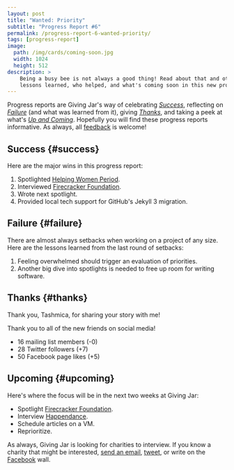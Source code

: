 ```yaml
---
layout: post
title: "Wanted: Priority"
subtitle: "Progress Report #6"
permalink: /progress-report-6-wanted-priority/
tags: [progress-report]
image:
  path: /img/cards/coming-soon.jpg
  width: 1024
  height: 512
description: >
    Being a busy bee is not always a good thing! Read about that and other successes,
    lessons learned, who helped, and what's coming soon in this new progress report.
---
```


Progress reports are Giving Jar's way of celebrating *[Success][1]*, reflecting on *[Failure][2]* (and what was learned from it), giving *[Thanks][3]*, and taking a peek at what's *[Up and Coming][4]*. Hopefully you will find these progress reports informative. As always, all [feedback][5] is welcome!

## Success {#success}

Here are the major wins in this progress report:

1. Spotlighted [Helping Women Period][8].
2. Interviewed [Firecracker Foundation][9].
3. Wrote next spotlight.
4. Provided local tech support for GitHub's Jekyll 3 migration.

## Failure {#failure}

There are almost always setbacks when working on a project of any size. Here are the lessons learned from the last round of setbacks:

1. Feeling overwhelmed should trigger an evaluation of priorities.
2. Another big dive into spotlights is needed to free up room for writing software.

## Thanks {#thanks}

Thank you, Tashmica, for sharing your story with me!

Thank you to all of the new friends on social media!

* 16 mailing list members (-0)
* 28 Twitter followers (+7)
* 50 Facebook page likes (+5)

## Upcoming {#upcoming}

Here's where the focus will be in the next two weeks at Giving Jar:

* Spotlight [Firecracker Foundation][9].
* Interview [Happendance][10].
* Schedule articles on a VM.
* Reprioritize.

As always, Giving Jar is looking for charities to interview. If you know a charity that might be interested, [send an email][5], [tweet][6], or write on the [Facebook][7] wall.



[1]: #success "Success Section"
[2]: #failure "Failure Section"
[3]: #thanks "Thanks Section"
[4]: #upcoming "Upcoming Section"
[5]: mailto:hello@givingjar.org "Email Giving Jar"
[6]: https://twitter.com/givingjar "Giving Jar on Twitter"
[7]: https://www.facebook.com/givingjarorg "Giving Jar on Facebook"
[8]: /charity-spotlight-helping-women-period/ "Charity Spotlight: Helping Women Period"
[9]: http://thefirecrackerfoundation.org/ "Firecracker Foundation Homepage"
[10]: http://happendance.org/ "Happendance Homepage"
